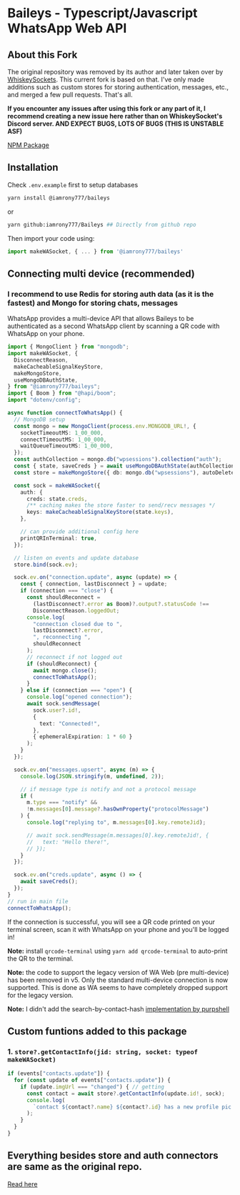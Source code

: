 # Baileys - Typescript/Javascript WhatsApp Web API

## About this Fork
The original repository was removed by its author and later taken over by [WhiskeySockets](https://github.com/WhiskeySockets). This current fork is based on that. I've only made additions such as custom stores for storing authentication, messages, etc., and merged a few pull requests. That's all.


**If you encounter any issues after using this fork or any part of it, I recommend creating a new issue here rather than on WhiskeySocket's Discord server. AND EXPECT BUGS, LOTS OF BUGS (THIS IS UNSTABLE ASF)**

[NPM Package](https://www.npmjs.com/package/@iamrony777/baileys)

## Installation

Check `.env.example` first to setup databases
 

```bash
yarn install @iamrony777/baileys
```
or
```bash
yarn github:iamrony777/Baileys ## Directly from github repo
```

Then import your code using:
``` ts
import makeWASocket, { ... } from '@iamrony777/baileys'
```


## Connecting multi device (recommended)

### **I recommend to use Redis for storing auth data (as it is the fastest) and Mongo for storing chats, messages**

WhatsApp provides a multi-device API that allows Baileys to be authenticated as a second WhatsApp client by scanning a QR code with WhatsApp on your phone.

``` ts
import { MongoClient } from "mongodb";
import makeWASocket, {
  DisconnectReason,
  makeCacheableSignalKeyStore,
  makeMongoStore,
  useMongoDBAuthState,
} from "@iamrony777/baileys";
import { Boom } from "@hapi/boom";
import "dotenv/config";

async function connectToWhatsApp() {
  // MongoDB setup
  const mongo = new MongoClient(process.env.MONGODB_URL!, {
    socketTimeoutMS: 1_00_000,
    connectTimeoutMS: 1_00_000,
    waitQueueTimeoutMS: 1_00_000,
  });
  const authCollection = mongo.db("wpsessions").collection("auth");
  const { state, saveCreds } = await useMongoDBAuthState(authCollection);
  const store = makeMongoStore({ db: mongo.db("wpsessions"), autoDeleteStatusMessage: true });

  const sock = makeWASocket({
    auth: {
      creds: state.creds,
      /** caching makes the store faster to send/recv messages */
      keys: makeCacheableSignalKeyStore(state.keys),
    },

    // can provide additional config here
    printQRInTerminal: true,
  });

  // listen on events and update database
  store.bind(sock.ev);

  sock.ev.on("connection.update", async (update) => {
    const { connection, lastDisconnect } = update;
    if (connection === "close") {
      const shouldReconnect =
        (lastDisconnect?.error as Boom)?.output?.statusCode !==
        DisconnectReason.loggedOut;
      console.log(
        "connection closed due to ",
        lastDisconnect?.error,
        ", reconnecting ",
        shouldReconnect
      );
      // reconnect if not logged out
      if (shouldReconnect) {
        await mongo.close();
        connectToWhatsApp();
      }
    } else if (connection === "open") {
      console.log("opened connection");
      await sock.sendMessage(
        sock.user?.id!,
        {
          text: "Connected!",
        },
        { ephemeralExpiration: 1 * 60 }
      );
    }
  });

  sock.ev.on("messages.upsert", async (m) => {
    console.log(JSON.stringify(m, undefined, 2));

    // if message type is notify and not a protocol message
    if (
      m.type === "notify" &&
      !m.messages[0].message?.hasOwnProperty("protocolMessage")
    ) {
      console.log("replying to", m.messages[0].key.remoteJid);

      // await sock.sendMessage(m.messages[0].key.remoteJid!, {
      //   text: "Hello there!",
      // });
    }
  });

  sock.ev.on("creds.update", async () => {
    await saveCreds();
  });
}
// run in main file
connectToWhatsApp();

```

If the connection is successful, you will see a QR code printed on your terminal screen, scan it with WhatsApp on your phone and you'll be logged in!

**Note:** install `qrcode-terminal` using `yarn add qrcode-terminal` to auto-print the QR to the terminal.

**Note:** the code to support the legacy version of WA Web (pre multi-device) has been removed in v5. Only the standard multi-device connection is now supported. This is done as WA seems to have completely dropped support for the legacy version.


**Note:** I didn't add the search-by-contact-hash [implementation by purpshell](https://github.com/WhiskeySockets/Baileys/blob/ce325d11828b6f32584b39e7e427aa47b0ee555d/src/Store/make-in-memory-store.ts#L177-L181)  

## Custom funtions added to this package

### 1. `store?.getContactInfo(jid: string, socket: typeof makeWASocket)`

```typescript
if (events["contacts.update"]) {
  for (const update of events["contacts.update"]) {
    if (update.imgUrl === "changed") { // getting 
      const contact = await store?.getContactInfo(update.id!, sock);
      console.log(
        `contact ${contact?.name} ${contact?.id} has a new profile pic: ${contact?.imgUrl}`
      );
    }
  }
}
```




## Everything besides store and auth connectors are same as the original repo.

[Read here](https://github.com/WhiskeySockets/Baileys?tab=readme-ov-file#baileys---typescriptjavascript-whatsapp-web-api)
